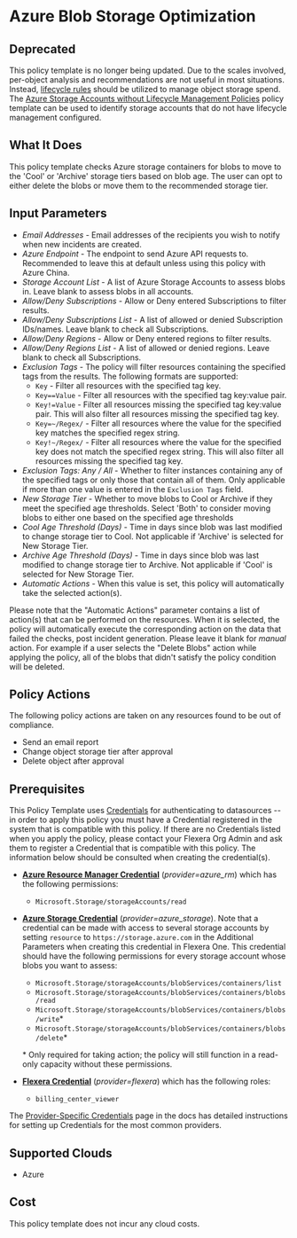# Azure Blob Storage Optimization

## Deprecated

This policy template is no longer being updated. Due to the scales involved, per-object analysis and recommendations are not useful in most situations. Instead, [lifecycle rules](https://learn.microsoft.com/en-us/azure/storage/blobs/lifecycle-management-policy-configure?tabs=azure-portal) should be utilized to manage object storage spend. The [Azure Storage Accounts without Lifecycle Management Policies](https://github.com/flexera-public/policy_templates/tree/master/cost/azure/storage_account_lifecycle_management) policy template can be used to identify storage accounts that do not have lifecycle management configured.

## What It Does

This policy template checks Azure storage containers for blobs to move to the 'Cool' or 'Archive' storage tiers based on blob age. The user can opt to either delete the blobs or move them to the recommended storage tier.

## Input Parameters

- *Email Addresses* - Email addresses of the recipients you wish to notify when new incidents are created.
- *Azure Endpoint* - The endpoint to send Azure API requests to. Recommended to leave this at default unless using this policy with Azure China.
- *Storage Account List* - A list of Azure Storage Accounts to assess blobs in. Leave blank to assess blobs in all accounts.
- *Allow/Deny Subscriptions* - Allow or Deny entered Subscriptions to filter results.
- *Allow/Deny Subscriptions List* - A list of allowed or denied Subscription IDs/names. Leave blank to check all Subscriptions.
- *Allow/Deny Regions* - Allow or Deny entered regions to filter results.
- *Allow/Deny Regions List* - A list of allowed or denied regions. Leave blank to check all Subscriptions.
- *Exclusion Tags* - The policy will filter resources containing the specified tags from the results. The following formats are supported:
  - `Key` - Filter all resources with the specified tag key.
  - `Key==Value` - Filter all resources with the specified tag key:value pair.
  - `Key!=Value` - Filter all resources missing the specified tag key:value pair. This will also filter all resources missing the specified tag key.
  - `Key=~/Regex/` - Filter all resources where the value for the specified key matches the specified regex string.
  - `Key!~/Regex/` - Filter all resources where the value for the specified key does not match the specified regex string. This will also filter all resources missing the specified tag key.
- *Exclusion Tags: Any / All* - Whether to filter instances containing any of the specified tags or only those that contain all of them. Only applicable if more than one value is entered in the `Exclusion Tags` field.
- *New Storage Tier* - Whether to move blobs to Cool or Archive if they meet the specified age thresholds. Select 'Both' to consider moving blobs to either one based on the specified age thresholds
- *Cool Age Threshold (Days)* - Time in days since blob was last modified to change storage tier to Cool. Not applicable if 'Archive' is selected for New Storage Tier.
- *Archive Age Threshold (Days)* - Time in days since blob was last modified to change storage tier to Archive. Not applicable if 'Cool' is selected for New Storage Tier.
- *Automatic Actions* - When this value is set, this policy will automatically take the selected action(s).

Please note that the "Automatic Actions" parameter contains a list of action(s) that can be performed on the resources. When it is selected, the policy will automatically execute the corresponding action on the data that failed the checks, post incident generation. Please leave it blank for *manual* action.
For example if a user selects the "Delete Blobs" action while applying the policy, all of the blobs that didn't satisfy the policy condition will be deleted.

## Policy Actions

The following policy actions are taken on any resources found to be out of compliance.

- Send an email report
- Change object storage tier after approval
- Delete object after approval

## Prerequisites

This Policy Template uses [Credentials](https://docs.flexera.com/flexera/EN/Automation/ManagingCredentialsExternal.htm) for authenticating to datasources -- in order to apply this policy you must have a Credential registered in the system that is compatible with this policy. If there are no Credentials listed when you apply the policy, please contact your Flexera Org Admin and ask them to register a Credential that is compatible with this policy. The information below should be consulted when creating the credential(s).

- [**Azure Resource Manager Credential**](https://docs.flexera.com/flexera/EN/Automation/ProviderCredentials.htm#automationadmin_109256743_1124668) (*provider=azure_rm*) which has the following permissions:
  - `Microsoft.Storage/storageAccounts/read`

- [**Azure Storage Credential**](https://docs.flexera.com/flexera/EN/Automation/ProviderCredentials.htm#automationadmin_1982464505_1121576) (*provider=azure_storage*). Note that a credential can be made with access to several storage accounts by setting `resource` to `https://storage.azure.com` in the Additional Parameters when creating this credential in Flexera One. This credential should have the following permissions for every storage account whose blobs you want to assess:
  - `Microsoft.Storage/storageAccounts/blobServices/containers/list`
  - `Microsoft.Storage/storageAccounts/blobServices/containers/blobs/read`
  - `Microsoft.Storage/storageAccounts/blobServices/containers/blobs/write`*
  - `Microsoft.Storage/storageAccounts/blobServices/containers/blobs/delete`*

  \* Only required for taking action; the policy will still function in a read-only capacity without these permissions.

- [**Flexera Credential**](https://docs.flexera.com/flexera/EN/Automation/ProviderCredentials.htm) (*provider=flexera*) which has the following roles:
  - `billing_center_viewer`

The [Provider-Specific Credentials](https://docs.flexera.com/flexera/EN/Automation/ProviderCredentials.htm) page in the docs has detailed instructions for setting up Credentials for the most common providers.

## Supported Clouds

- Azure

## Cost

This policy template does not incur any cloud costs.
